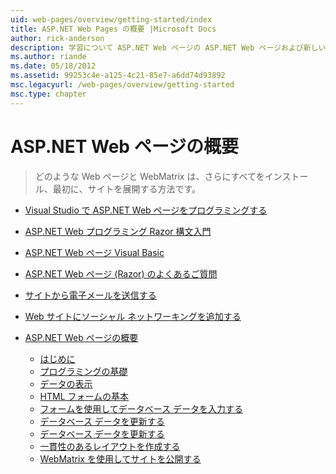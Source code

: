 ```yaml
---
uid: web-pages/overview/getting-started/index
title: ASP.NET Web Pages の概要 |Microsoft Docs
author: rick-anderson
description: 学習について ASP.NET Web ページの ASP.NET Web ページおよび新しい Razor 構文は、サーバー コードを HTML t と結合する高速で、わかりやすく、軽量な方法を提供しています.
ms.author: riande
ms.date: 05/18/2012
ms.assetid: 99253c4e-a125-4c21-85e7-a6dd74d93892
msc.legacyurl: /web-pages/overview/getting-started
msc.type: chapter
---
```

<a name="getting-started-with-aspnet-web-pages"></a>ASP.NET Web ページの概要
====================
> どのような Web ページと WebMatrix は、さらにすべてをインストール、最初に、サイトを展開する方法です。


- [Visual Studio で ASP.NET Web ページをプログラミングする](program-asp-net-web-pages-in-visual-studio.md)
- [ASP.NET Web プログラミング Razor 構文入門](introducing-razor-syntax-c.md)
- [ASP.NET Web ページ Visual Basic](introducing-razor-syntax-vb.md)
- [ASP.NET Web ページ (Razor) のよくあるご質問](aspnet-web-pages-razor-faq.md)
- [サイトから電子メールを送信する](11-adding-email-to-your-web-site.md)
- [Web サイトにソーシャル ネットワーキングを追加する](13-adding-social-networking-to-your-web-site.md)
- [ASP.NET Web ページの概要](introducing-aspnet-web-pages-2/index.md)

    - [はじめに](introducing-aspnet-web-pages-2/getting-started.md)
    - [プログラミングの基礎](introducing-aspnet-web-pages-2/intro-to-web-pages-programming.md)
    - [データの表示](introducing-aspnet-web-pages-2/displaying-data.md)
    - [HTML フォームの基本](introducing-aspnet-web-pages-2/form-basics.md)
    - [フォームを使用してデータベース データを入力する](introducing-aspnet-web-pages-2/entering-data.md)
    - [データベース データを更新する](introducing-aspnet-web-pages-2/updating-data.md)
    - [データベース データを更新する](introducing-aspnet-web-pages-2/deleting-data.md)
    - [一貫性のあるレイアウトを作成する](introducing-aspnet-web-pages-2/layouts.md)
    - [WebMatrix を使用してサイトを公開する](introducing-aspnet-web-pages-2/publishing.md)
